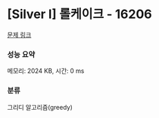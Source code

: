 # [Silver I] 롤케이크 - 16206 

[문제 링크](https://www.acmicpc.net/problem/16206) 

### 성능 요약

메모리: 2024 KB, 시간: 0 ms

### 분류

그리디 알고리즘(greedy)

